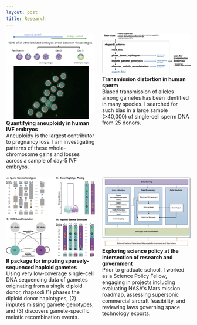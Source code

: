 ```yaml
---
layout: post
title: Research
---
```


<style>
    .main-container {
        max-width: 100%; /* Adjust maximum width as needed */
        margin: 0 auto; /* Center the container */
        padding: 20px; /* Optional: Add padding for better appearance */
    }

    .icon-container {
        display: grid;
        grid-template-columns: repeat(2, 1fr);
        gap: 20px;
        max-width: 800px; /* Adjust maximum width as needed */
        margin: 0 auto; /* Center the container */
    }

    .icon {
        text-align: left;
    }

    .icon img {
        width: 100%;
        height: auto;
        border-radius: 8px; /* Add border radius for rounded corners */
    }

    .icon-caption {
        font-size: 14px; /* Adjust font size for captions */
    }

    .icon-title {
        font-weight: bold;
    }
</style>

<div class="icon-container">
    <div class="icon">
        <a href="../research_projects/#project1">
            <img src="../images/research_images/embryo_arrest.jpg" alt="">
        </a>
        <div class="icon-title">Quantifying aneuploidy in human IVF embryos</div>
        <div class="icon-caption">Aneuploidy is the largest contributor to pregnancy loss. I am investigating patterns of these whole-chromosome gains and losses across a sample of day-5 IVF embryos.</div>
    </div>
    <div class="icon">
        <a href="../research_projects/#project2">
            <img src="../images/research_images/td_pipeline_schematic.jpg" alt="Transmission Distortion">
        </a>
        <div class="icon-title">Transmission distortion in human sperm</div>
        <div class="icon-caption">Biased transmission of alleles among gametes has been identified in many species. I searched for such bias in a large sample (>40,000) of single-cell sperm DNA from 25 donors.</div>
    </div>
    <div class="icon">
        <a href="../research_projects/#project3">
            <img src="../images/research_images/rhapsodi_schematic.jpg" alt="rhapsodi">
        </a>
        <div class="icon-title">R package for imputing sparsely-sequenced haploid gametes</div>
        <div class="icon-caption"> Using very low-coverage single-cell DNA sequencing data of gametes originating from a single diploid donor, rhapsodi (1) phases the diploid donor haplotypes, (2) imputes missing gamete genotypes, and (3) discovers gamete-specific meiotic recombination events.</div>
    </div>
    <div class="icon">
        <a href="../research_projects/#project4">
            <img src="../images/research_images/SSA.png" alt="Science Policy">
        </a>
        <div class="icon-title">Exploring science policy at the intersection of research and government</div>
        <div class="icon-caption">Prior to graduate school, I worked as a Science Policy Fellow, engaging in projects including evaluating NASA's Mars mission roadmap, assessing supersonic commercial aircraft feasibility, and reviewing laws governing space technology exports.</div>
    </div>
</div>